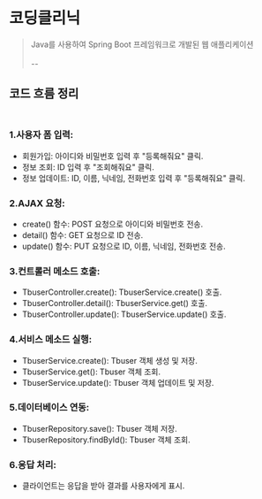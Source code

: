 # 코딩클리닉
> Java를 사용하여 Spring Boot 프레임워크로 개발된 웹 애플리케이션
<br><br>
--
## 코드 흐름 정리<br><br>
### 1.사용자 폼 입력:<br>
- 회원가입: 아이디와 비밀번호 입력 후 "등록해줘요" 클릭.<br>
- 정보 조회: ID 입력 후 "조회해줘요" 클릭.<br>
- 정보 업데이트: ID, 이름, 닉네임, 전화번호 입력 후 "등록해줘요" 클릭.<br>

### 2.AJAX 요청:<br>
- create() 함수: POST 요청으로 아이디와 비밀번호 전송.<br>
- detail() 함수: GET 요청으로 ID 전송.<br>
- update() 함수: PUT 요청으로 ID, 이름, 닉네임, 전화번호 전송.<br>

### 3.컨트롤러 메소드 호출:<br>
- TbuserController.create(): TbuserService.create() 호출.<br>
- TbuserController.detail(): TbuserService.get() 호출.<br>
- TbuserController.update(): TbuserService.update() 호출.<br>

### 4.서비스 메소드 실행:<br>
- TbuserService.create(): Tbuser 객체 생성 및 저장.<br>
- TbuserService.get(): Tbuser 객체 조회.<br>
- TbuserService.update(): Tbuser 객체 업데이트 및 저장.<br>

### 5.데이터베이스 연동:
- TbuserRepository.save(): Tbuser 객체 저장.
- TbuserRepository.findById(): Tbuser 객체 조회.

### 6.응답 처리:
- 클라이언트는 응답을 받아 결과를 사용자에게 표시.
